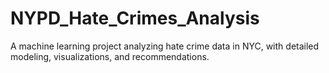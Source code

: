 # NYPD_Hate_Crimes_Analysis
A machine learning project analyzing hate crime data in NYC, with detailed modeling, visualizations, and recommendations.
